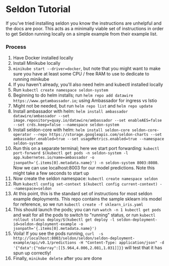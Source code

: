 # Seldon Tutorial

If you've tried installing seldon you know the instructions are unhelpful and the docs are poor. This acts as a minimally viable set of instructions in order to get Seldon running locally on a simple example from their example list.

### Process

1. Have Docker installed locally
2. Install Minikube locally
3. `minikube start --driver=docker`, but note that you might want to make sure you have at least some CPU / free RAM to use to dedicate to running minikube
4. If you haven't already, you'll also need helm and kubectl installed locally
5. Run `kubectl create namespace seldon-system`
6. Beginning to do helm installs; run `helm repo add datawire https://www.getambassador.io`; using Ambassador for ingress vs Istio
7. Might not be needed, but run `helm repo list` and `helm repo update`
8. Install ambassador with helm: `helm install ambassador datawire/ambassador --set image.repository=quay.io/datawire/ambassador --set enableAES=false --set crds.keep=false --namespace seldon-system`
9. Install seldon-core with helm: `helm install seldon-core seldon-core-operator --repo https://storage.googleapis.com/seldon-charts --set ambassador.enabled=true --set usageMetrics.enabled=true --namespace seldon-system`
10. Run this on a separate terminal; here we start port forwarding: `kubectl port-forward $(kubectl get pods -n seldon-system -l app.kubernetes.io/name=ambassador -o jsonpath='{.items[0].metadata.name}') -n seldon-system 8003:8080`. Now we can use localhost:8003 for our model predictions. Note this might take a few seconds to start up
11. Now create the seldon namespace: `kubectl create namespace seldon`
12. Run `kubectl config set-context $(kubectl config current-context) --namespace=seldon`
13. At this point, this is the standard set of instructions for most seldon example deployments. This repo contains the sample sklearn iris model for reference, so we run `kubectl create -f sklearn_iris.yaml`
14. This should launch the pods; you can run `watch -n 1 kubectl get pods` and wait for all the pods to switch to "running" status, or run `kubectl rollout status deploy/$(kubectl get deploy -l seldon-deployment-id=seldon-deployment-example -o jsonpath='{.items[0].metadata.name}')`
15. Voila! If you see the pods running, `curl  -s http://localhost:8003/seldon/seldon/seldon-deployment-example/api/v0.1/predictions -H "Content-Type: application/json" -d '{"data":{"ndarray":[[5.964,4.006,2.081,1.031]]}}` will test that it has spun up correctly!
16. Finally, `minikube delete` after you are done

